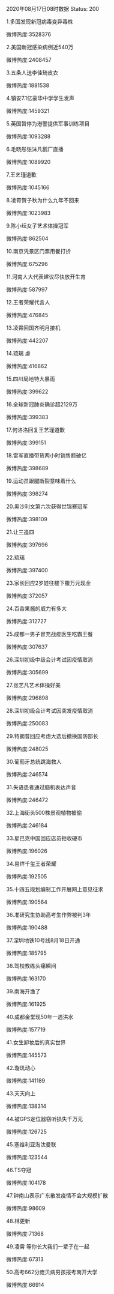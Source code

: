 2020年08月17日08时数据
Status: 200

1.多国发现新冠病毒变异毒株

微博热度:3528376

2.美国新冠感染病例近540万

微博热度:2408457

3.五条人送李佳琦皮衣

微博热度:1881538

4.镇安7.1亿豪华中学学生发声

微博热度:1459321

5.英国暂停为港警提供军事训练项目

微博热度:1093288

6.毛晓彤张沫凡鹅厂直播

微博热度:1089920

7.王艺瑾道歉

微博热度:1045166

8.凌霄贺子秋为什么九年不回来

微博热度:1023983

9.陈小纭女子艺术体操冠军

微博热度:862504

10.南京凭景区门票用餐打折

微博热度:675296

11.河南人大代表建议尽快放开生育

微博热度:587997

12.王者荣耀代言人

微博热度:476845

13.凌霄回国齐明月接机

微博热度:442207

14.琉璃 虐

微博热度:416862

15.四川局地特大暴雨

微博热度:399622

16.全球新冠肺炎确诊超2129万

微博热度:399383

17.何洛洛回复王艺瑾道歉

微博热度:399151

18.雷军直播带货两小时销售额破亿

微博热度:398689

19.运动员跟腱断裂意味着什么

微博热度:398274

20.奥沙利文第六次获得世锦赛冠军

微博热度:398109

21.让三追四

微博热度:397696

22.琉璃

微博热度:397400

23.家长回应2岁娃往楼下撒万元现金

微博热度:372057

24.百香果酱的威力有多大

微博热度:312727

25.成都一男子冒充战疫医生吃霸王餐

微博热度:307637

26.深圳初级中级会计考试因疫情取消

微博热度:305699

27.张艺凡艺术体操好美

微博热度:296898

28.深圳初级会计考试因突发疫情取消

微博热度:250083

29.特朗普回应考虑大选后撤换国防部长

微博热度:248025

30.葡萄牙总统跳海救人

微博热度:246574

31.失语患者通过脑机表达声音

微博热度:246472

32.上海街头500株景观植物被偷

微博热度:246184

33.星巴克中国回应店员拒收硬币

微博热度:196026

34.易烊千玺王者荣耀

微博热度:192505

35.十四五规划编制工作开展网上意见征求

微博热度:190564

36.准研究生协助高考生作弊被判3年

微博热度:190488

37.深圳地铁10号线8月18日开通

微博热度:185795

38.驾校教练头痛瞬间

微博热度:163170

39.南海开渔了

微博热度:161925

40.成都金堂现50年一遇洪水

微博热度:157719

41.女生卸妆后的真实世界

微博热度:145573

42.璇玑动心

微博热度:141189

43.天天向上

微博热度:138314

44.被GPS定位器窃听损失千万元

微博热度:126725

45.塞维利亚淘汰曼联

微博热度:123544

46.TS夺冠

微博热度:104178

47.钟南山表示广东散发疫情不会大规模扩散

微博热度:98609

48.林更新

微博热度:71368

49.凌霄 等你长大我们一辈子在一起

微博热度:67313

50.高考662分庞贝病男孩报考南开大学

微博热度:66914

